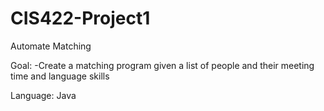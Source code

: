 # CIS422-Project1
Automate Matching

Goal:
  -Create a matching program given a list of people and their meeting time and language skills

Language:
  Java
